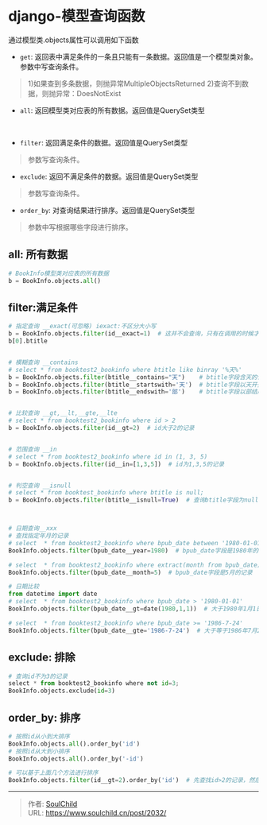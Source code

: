 # django-模型查询函数

<!--more-->
通过模型类.objects属性可以调用如下函数
- `get`:
返回表中满足条件的一条且只能有一条数据。返回值是一个模型类对象。参数中写查询条件。
>1)如果查到多条数据，则抛异常MultipleObjectsReturned
>2)查询不到数据，则抛异常：DoesNotExist

- `all`: 返回模型类对应表的所有数据。返回值是QuerySet类型
<br>

- `filter`: 返回满足条件的数据。返回值是QuerySet类型
> 参数写查询条件。

- `exclude`: 返回不满足条件的数据。返回值是QuerySet类型
> 参数写查询条件。

- `order_by`: 对查询结果进行排序。返回值是QuerySet类型
> 参数中写根据哪些字段进行排序。


## all: 所有数据
```python
# BookInfo模型类对应表的所有数据
b = BookInfo.objects.all()
```

## filter:满足条件
```python
# 指定查询 __exact(可忽略) iexact:不区分大小写
b = BookInfo.objects.filter(id__exact=1)  # 这并不会查询，只有在调用的时候才会真正查询
b[0].btitle


# 模糊查询 __contains
# select * from booktest2_bookinfo where btitle like binray '%天%'
b = BookInfo.objects.filter(btitle__contains="天")    # btitle字段含天的记录
b = BookInfo.objects.filter(btitle__startswith='天')  # btitle字段以天开头的记录
b = BookInfo.objects.filter(btitle__endswith='部')    # btitle字段以部结尾的记录


# 比较查询 __gt,__lt,__gte,__lte
# select * from booktest2_bookinfo where id > 2
b = BookInfo.objects.filter(id__gt=2)  # id大于2的记录


# 范围查询 __in
# select * from booktest2_bookinfo where id in (1, 3, 5)
b = BookInfo.objects.filter(id__in=[1,3,5])  # id为1,3,5的记录


# 判空查询 __isnull
# select * from booktest_bookinfo where btitle is null;
b = BookInfo.objects.filter(btitle__isnull=True)  # 查询btitle字段为null的记录



# 日期查询__xxx
# 查找指定年月的记录
# select  * from booktest2_bookinfo where bpub_date between '1980-01-01' and '1980-12-31'
BookInfo.objects.filter(bpub_date__year=1980)  # bpub_date字段是1980年的记录

# select  * from booktest2_bookinfo where extract(month from bpub_date) = 5
BookInfo.objects.filter(bpub_date__month=5)  # bpub_date字段是5月的记录

# 日期比较
from datetime import date
# select  * from booktest2_bookinfo where bpub_date > '1980-01-01'
BookInfo.objects.filter(bpub_date__gt=date(1980,1,1))  # 大于1980年1月1日的记录

# select  * from booktest2_bookinfo where bpub_date >= '1986-7-24'
BookInfo.objects.filter(bpub_date__gte='1986-7-24')  # 大于等于1986年7月24日的记录

```

## exclude: 排除

```python
# 查询id不为3的记录
select * from booktest2_bookinfo where not id=3;
BookInfo.objects.exclude(id=3)
```

## order_by: 排序
```python
# 按照id从小到大排序
BookInfo.objects.all().order_by('id')
# 按照id从大到小排序
BookInfo.objects.all().order_by('-id')

# 可以基于上面几个方法进行排序
BookInfo.objects.filter(id__gt=2).order_by('id')  # 先查找id>2的记录，然后在根据id排序

```


---

> 作者: [SoulChild](https://www.soulchild.cn)  
> URL: https://www.soulchild.cn/post/2032/  

